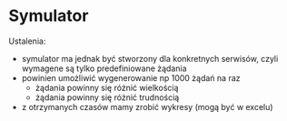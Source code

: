 # Symulator
Ustalenia:
- symulator ma jednak być stworzony dla konkretnych serwisów, czyli wymagene są tylko predefiniowane żądania
- powinien umożliwić wygenerowanie np 1000 żądań na raz
  * żądania powinny się różnić wielkością
  * żądania powinny się różnić trudnością
- z otrzymanych czasów mamy zrobić wykresy (mogą  być w excelu)
